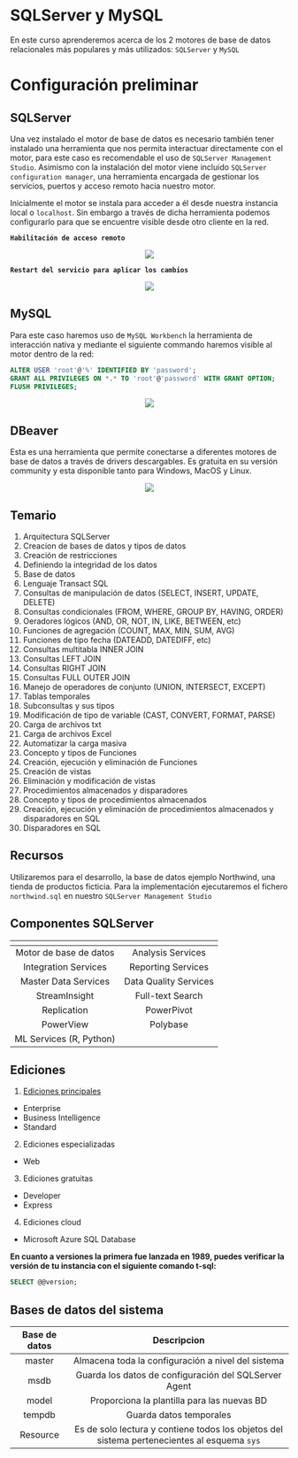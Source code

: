 # SQLServer y MySQL

En este curso aprenderemos acerca de los 2 motores de base de datos relacionales más populares y más utilizados: `SQLServer` y `MySQL`

# Configuración preliminar

## SQLServer

Una vez instalado el motor de base de datos es necesario también tener instalado una herramienta que nos permita interactuar directamente con el motor, para este caso es recomendable el uso de `SQLServer Management Studio`. Asimismo con la instalación del motor viene incluido `SQLServer configuration manager`, una herramienta encargada de gestionar los servicios, puertos y acceso remoto hacia nuestro motor.

Inicialmente el motor se instala para acceder a él desde nuestra instancia local o `localhost`. Sin embargo a través de dicha herramienta podemos configurarlo para que se encuentre visible desde otro cliente en la red.

**`Habilitación de acceso remoto`**
<p align="center"><img src="https://drive.google.com/uc?export=view&id=1CgWUcugHAoTe2rb7k9ybnriOFQDwEm7s" /></p>

**`Restart del servicio para aplicar los cambios`**
<p align="center"><img src="https://drive.google.com/uc?export=view&id=1bDHb7soUUO4m-b8JkE3tn2WPGNiTyQwy" /></p>

## MySQL

Para este caso haremos uso de `MySQL Workbench` la herramienta de interacción nativa y mediante el siguiente commando haremos visible al motor dentro de la red:

```sql
ALTER USER 'root'@'%' IDENTIFIED BY 'password';
GRANT ALL PRIVILEGES ON *.* TO 'root'@'password' WITH GRANT OPTION;
FLUSH PRIVILEGES;
```

<p align="center"><img src="https://drive.google.com/uc?export=view&id=1qcdeQvh5wirM0Kj77yCxcCnnG6d1stgz" /></p>

## DBeaver

Esta es una herramienta que permite conectarse a diferentes motores de base de datos a través de drivers descargables. Es gratuita en su versión community y esta disponible tanto para Windows, MacOS y Linux.

<p align="center"><img src="https://drive.google.com/uc?export=view&id=1b1awuk0ImfRZu30gicX3ugy55GVDP1d4"/></p>

## Temario

1. Arquitectura SQLServer
2. Creacion de bases de datos y tipos de datos
3. Creación de restricciones
4. Definiendo la integridad de los datos
5. Base de datos
6. Lenguaje Transact SQL
7. Consultas de manipulación de datos (SELECT, INSERT, UPDATE, DELETE)
8. Consultas condicionales (FROM, WHERE, GROUP BY, HAVING, ORDER)
9. Oeradores lógicos (AND, OR, NOT, IN, LIKE, BETWEEN, etc)
10. Funciones de agregación (COUNT, MAX, MIN, SUM, AVG)
11. Funciones de tipo fecha (DATEADD, DATEDIFF, etc)
12. Consultas multitabla INNER JOIN
13. Consultas LEFT JOIN
14. Consultas RIGHT JOIN
15. Consultas FULL OUTER JOIN
16. Manejo de operadores de conjunto (UNION, INTERSECT, EXCEPT)
17. Tablas temporales
18. Subconsultas y sus tipos
19. Modificación de tipo de variable (CAST, CONVERT, FORMAT, PARSE)
20. Carga de archivos txt
21. Carga de archivos Excel
22. Automatizar la carga masiva
23. Concepto y tipos de Funciones
24. Creación, ejecución y eliminación de Funciones
25. Creación de vistas
26. Eliminación y modificación de vistas
27. Procedimientos almacenados y disparadores
28. Concepto y tipos de procedimientos almacenados
29. Creación, ejecución y eliminación de procedimientos almacenados y disparadores en SQL
30. Disparadores en SQL

## Recursos

Utilizaremos para el desarrollo, la base de datos ejemplo Northwind, una tienda de productos ficticia. Para la implementación ejecutaremos el fichero `northwind.sql` en nuestro `SQLServer Management Studio`

## Componentes SQLServer

| <!-- -->              | <!-- -->                |
|:---------------------:|:-----------------------:|
|Motor de base de datos |Analysis Services        |
|Integration Services   |Reporting Services       |
|Master Data Services   |Data Quality Services    |
|StreamInsight          |Full-text Search         |
|Replication            |PowerPivot               |
|PowerView              |Polybase                 |
|ML Services (R, Python)                          |

## Ediciones

1. [Ediciones principales](https://www.microsoft.com/en-us/sql-server/sql-server-2022-pricing#footnote2)
+ Enterprise
+ Business Intelligence
+ Standard

2. Ediciones especializadas
+ Web

3. Ediciones gratuitas
+ Developer
+ Express

4. Ediciones cloud
+ Microsoft Azure SQL Database

**En cuanto a versiones la primera fue lanzada en 1989, puedes verificar la versión de tu instancia con el siguiente comando t-sql:**

```sql
SELECT @@version;
```

## Bases de datos del sistema

|Base de datos|Descripcion                                                                              |
|:-----------:|:---------------------------------------------------------------------------------------:|
|master       |Almacena toda la configuración a nivel del sistema                                       |
|msdb         |Guarda los datos de configuración del SQLServer Agent                                    |
|model        |Proporciona la plantilla para las nuevas BD                                              |
|tempdb       |Guarda datos temporales                                                                  |
|Resource     |Es de solo lectura y contiene todos los objetos del sistema pertenecientes al esquema `sys`|  


